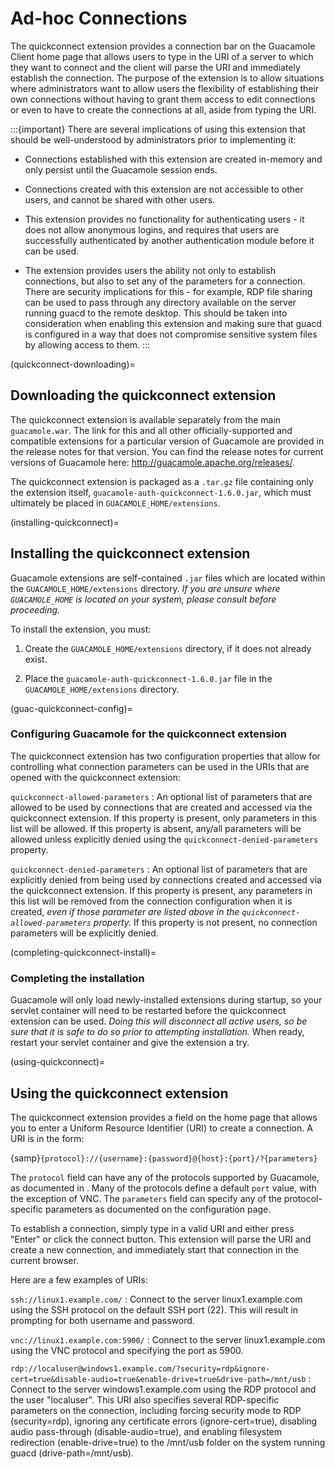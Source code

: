 Ad-hoc Connections
==================

The quickconnect extension provides a connection bar on the Guacamole Client
home page that allows users to type in the URI of a server to which they want
to connect and the client will parse the URI and immediately establish the
connection. The purpose of the extension is to allow situations where
administrators want to allow users the flexibility of establishing their own
connections without having to grant them access to edit connections or even to
have to create the connections at all, aside from typing the URI.

:::{important}
There are several implications of using this extension that should be
well-understood by administrators prior to implementing it:

* Connections established with this extension are created in-memory and only
  persist until the Guacamole session ends.

* Connections created with this extension are not accessible to other users,
  and cannot be shared with other users.

* This extension provides no functionality for authenticating users - it does
  not allow anonymous logins, and requires that users are successfully
  authenticated by another authentication module before it can be used.

* The extension provides users the ability not only to establish connections,
  but also to set any of the parameters for a connection. There are security
  implications for this - for example, RDP file sharing can be used to pass
  through any directory available on the server running guacd to the remote
  desktop. This should be taken into consideration when enabling this extension
  and making sure that guacd is configured in a way that does not compromise
  sensitive system files by allowing access to them.
:::

(quickconnect-downloading)=

Downloading the quickconnect extension
--------------------------------------

The quickconnect extension is available separately from the main
`guacamole.war`. The link for this and all other officially-supported and
compatible extensions for a particular version of Guacamole are provided in the
release notes for that version. You can find the release notes for current
versions of Guacamole here: <http://guacamole.apache.org/releases/>.

The quickconnect extension is packaged as a `.tar.gz` file containing only the
extension itself, `guacamole-auth-quickconnect-1.6.0.jar`, which must
ultimately be placed in `GUACAMOLE_HOME/extensions`.

(installing-quickconnect)=

Installing the quickconnect extension
-------------------------------------

Guacamole extensions are self-contained `.jar` files which are located within
the `GUACAMOLE_HOME/extensions` directory. *If you are unsure where
`GUACAMOLE_HOME` is located on your system, please consult
[](configuring-guacamole) before proceeding.*

To install the extension, you must:

1. Create the `GUACAMOLE_HOME/extensions` directory, if it does not already
   exist.

2. Place the `guacamole-auth-quickconnect-1.6.0.jar` file in the
   `GUACAMOLE_HOME/extensions` directory.

(guac-quickconnect-config)=

### Configuring Guacamole for the quickconnect extension

The quickconnect extension has two configuration properties that allow for
controlling what connection parameters can be used in the URIs that are opened
with the quickconnect extension:

`quickconnect-allowed-parameters`
: An optional list of parameters that are allowed to be used by connections
  that are created and accessed via the quickconnect extension. If this
  property is present, only parameters in this list will be allowed. If this
  property is absent, any/all parameters will be allowed unless explicitly
  denied using the `quickconnect-denied-parameters` property.

`quickconnect-denied-parameters`
: An optional list of parameters that are explicitly denied from being used by
  connections created and accessed via the quickconnect extension. If this
  property is present, any parameters in this list will be removed from the
  connection configuration when it is created, *even if those parameter are
  listed above in the `quickconnect-allowed-parameters` property.* If this
  property is not present, no connection parameters will be explicitly denied.

(completing-quickconnect-install)=

### Completing the installation

Guacamole will only load newly-installed extensions during startup, so your
servlet container will need to be restarted before the quickconnect extension
can be used. *Doing this will disconnect all active users, so be sure that it
is safe to do so prior to attempting installation.* When ready, restart your
servlet container and give the extension a try.

(using-quickconnect)=

Using the quickconnect extension
--------------------------------

The quickconnect extension provides a field on the home page that allows you to
enter a Uniform Resource Identifier (URI) to create a connection. A URI is in
the form:

{samp}`{protocol}://{username}:{password}@{host}:{port}/?{parameters}`

The `protocol` field can have any of the protocols supported by Guacamole, as
documented in [](configuring-guacamole). Many of the protocols define a default
`port` value, with the exception of VNC. The `parameters` field can specify any
of the protocol-specific parameters as documented on the configuration page.

To establish a connection, simply type in a valid URI and either press "Enter"
or click the connect button. This extension will parse the URI and create a new
connection, and immediately start that connection in the current browser.

Here are a few examples of URIs:

`ssh://linux1.example.com/`
: Connect to the server linux1.example.com using the SSH protocol on the
  default SSH port (22). This will result in prompting for both username and
  password.

`vnc://linux1.example.com:5900/`
: Connect to the server linux1.example.com using the VNC protocol and
  specifying the port as 5900.

`rdp://localuser@windows1.example.com/?security=rdp&ignore-cert=true&disable-audio=true&enable-drive=true&drive-path=/mnt/usb`
: Connect to the server windows1.example.com using the RDP protocol and the
  user "localuser". This URI also specifies several RDP-specific parameters on
  the connection, including forcing security mode to RDP (security=rdp), ignoring
  any certificate errors (ignore-cert=true), disabling audio pass-through
  (disable-audio=true), and enabling filesystem redirection (enable-drive=true)
  to the /mnt/usb folder on the system running guacd (drive-path=/mnt/usb).

